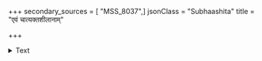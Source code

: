 +++
secondary_sources = [ "MSS_8037",]
jsonClass = "Subhaashita"
title = "एवं चात्यक्तशीलानाम्"

+++

<details><summary>Text</summary>

एवं चात्यक्तशीलानां ससत्त्वानां जितक्रुधाम्।  
तुष्ट्यैवाचिन्तिता एव स्वयमायान्ति संपदः॥
</details>
